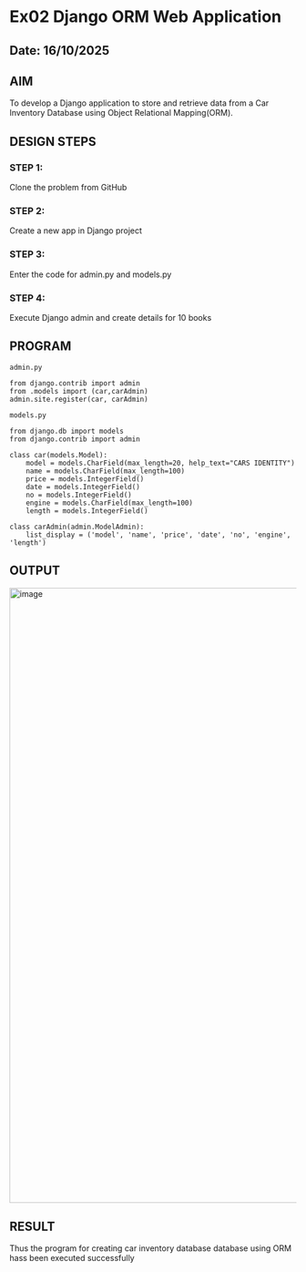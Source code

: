 # Ex02 Django ORM Web Application
## Date: 16/10/2025

## AIM
To develop a Django application to store and retrieve data from a Car Inventory Database using Object Relational Mapping(ORM).




## DESIGN STEPS

### STEP 1:
Clone the problem from GitHub

### STEP 2:
Create a new app in Django project

### STEP 3:
Enter the code for admin.py and models.py

### STEP 4:
Execute Django admin and create details for 10 books

## PROGRAM
```
admin.py

from django.contrib import admin
from .models import (car,carAdmin)
admin.site.register(car, carAdmin)

models.py

from django.db import models
from django.contrib import admin

class car(models.Model):
    model = models.CharField(max_length=20, help_text="CARS IDENTITY")
    name = models.CharField(max_length=100)
    price = models.IntegerField()
    date = models.IntegerField()
    no = models.IntegerField()
    engine = models.CharField(max_length=100)
    length = models.IntegerField()

class carAdmin(admin.ModelAdmin):
    list_display = ('model', 'name', 'price', 'date', 'no', 'engine', 'length')
```


## OUTPUT
<img width="1920" height="1080" alt="image" src="https://github.com/user-attachments/assets/cc3348be-b106-4039-a312-f94e2e35a903" />



## RESULT
Thus the program for creating car inventory database database using ORM hass been executed successfully
